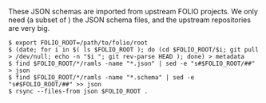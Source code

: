 These JSON schemas are imported from upstream FOLIO projects. We only need (a subset of ) the JSON schema files, and the upstream repositories are very big.

```
$ export FOLIO_ROOT=/path/to/folio/root
$ (date; for i in $( ls $FOLIO_ROOT ); do (cd $FOLIO_ROOT/$i; git pull > /dev/null; echo -n "$i "; git rev-parse HEAD ); done) > metadata
$ find $FOLIO_ROOT/*/ramls -name "*.json" | sed -e "s#$FOLIO_ROOT/##" > json
$ find $FOLIO_ROOT/*/ramls -name "*.schema" | sed -e "s#$FOLIO_ROOT/##" >> json
$ rsync --files-from json $FOLIO_ROOT .
```
